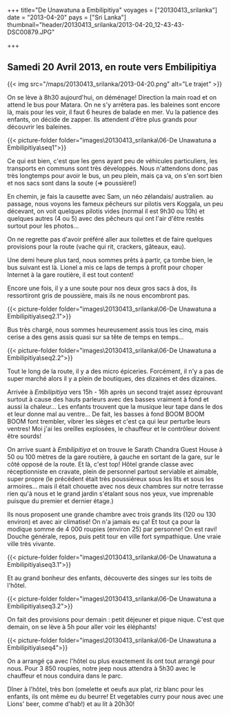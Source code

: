 +++
title="De Unawatuna a Embilipitiya"
voyages = ["20130413_srilanka"]
date = "2013-04-20"
pays = ["Sri Lanka"]
thumbnail="header/20130413_srilanka/2013-04-20_12-43-43-DSC00879.JPG"

+++



## Samedi 20 Avril 2013, en route vers Embilipitiya

{{< img src="/maps/20130413_srilanka/2013-04-20.png" alt="Le trajet" >}}


On se lève à 8h30 aujourd'hui, on déménage! Direction la main road et on attend le bus pour Matara. On ne s'y arrêtera pas. les baleines sont encore là, mais pour les voir, il faut 6 heures de balade en mer. Vu la patience des enfants, on décide de zapper. Ils attendent d'être plus grands pour découvrir les baleines. 


{{< picture-folder folder="images\20130413_srilanka\06-De Unawatuna a Embilipitiya\seq1">}}

Ce qui est bien, c'est que les gens ayant peu de véhicules particuliers, les transports en communs sont très développés. Nous n'attendons donc pas très longtemps pour avoir le bus, un peu plein, mais ça va, on s'en sort bien et nos sacs sont dans la soute (=> poussière!) 

En chemin, je fais la causette avec Sam, un néo zélandais/ australien. au passage, nous voyons les fameux pêcheurs sur pilotis vers Koggala, un peu décevant, on voit quelques pilotis vides (normal il est 9h30 ou 10h) et quelques autres (4 ou 5) avec des pêcheurs qui ont l'air d'être restés surtout pour les photos... 

On ne regrette pas d'avoir préféré aller aux toilettes et de faire quelques provisions pour la route (vache qui rit, crackers, gâteaux, eau). 

Une demi heure plus tard, nous sommes prêts à partir, ça tombe bien, le bus suivant est là. Lionel a mis ce laps de temps à profit pour choper Internet à la gare routière, il est tout content!

Encore une fois, il y a une soute pour nos deux gros sacs à dos, ils ressortiront gris de poussière, mais ils ne nous encombront pas. 


{{< picture-folder folder="images\20130413_srilanka\06-De Unawatuna a Embilipitiya\seq2.1">}}


Bus très chargé, nous sommes heureusement assis tous les cinq, mais cerise a des gens assis quasi sur sa tête de temps en temps...

{{< picture-folder folder="images\20130413_srilanka\06-De Unawatuna a Embilipitiya\seq2.2">}}


Tout le long de la route, il y a des micro épiceries. Forcément, il n'y a pas de super marché alors il y a plein de boutiques, des dizaines et des dizaines.



Arrivée à *Embilipitiya* vers 15h - 16h après un second trajet assez éprouvant surtout à cause des hauts parleurs avec des basses vraiment à fond et aussi la chaleur... Les enfants trouvent que la musique leur tape dans le dos et leur donne mal au ventre... De fait, les basses à fond BOOM BOOM BOOM font trembler, vibrer les sièges et c'est ça qui leur perturbe leurs ventres! Moi j'ai les oreilles explosées, le chauffeur et le contrôleur doivent être sourds!

On arrive suant à *Embilipitiya* et on trouve le Sarath Chandra Guest House à 50 ou 100 mètres de la gare routière, à gauche en sortant de la gare, sur le côté opposé de la route. Et là, c'est top! Hôtel grande classe avec réceptionniste en cravate, plein de personnel partout serviable et aimable, super propre (le précédent était très poussiéreux sous les lits et sous les armoires... mais il était chouette avec nos deux chambres sur notre terrasse rien qu'à nous et le grand jardin s'étalant sous nos yeux, vue imprenable puisque du premier et dernier étage.)

Ils nous proposent une grande chambre avec trois grands lits (120 ou 130 environ) et avec air climatisé! On n'a jamais eu ça! Et tout ça pour la modique somme de 4 000 roupies (environ 25) par personne! On est ravi!
Douche générale, repos, puis petit tour en ville fort sympathique. Une vraie ville très vivante. 

{{< picture-folder folder="images\20130413_srilanka\06-De Unawatuna a Embilipitiya\seq3.1">}}

Et au grand bonheur des enfants, découverte des singes sur les toits de l'hôtel.

{{< picture-folder folder="images\20130413_srilanka\06-De Unawatuna a Embilipitiya\seq3.2">}}

On fait des provisions pour demain : petit déjeuner et pique nique. C'est que demain, on se lève à 5h pour aller voir les éléphants!

{{< picture-folder folder="images\20130413_srilanka\06-De Unawatuna a Embilipitiya\seq4">}}


On a arrangé ça avec l'hôtel ou plus exactement ils ont tout arrangé pour nous. Pour 3 850 roupies, notre jeep nous attendra à 5h30 avec le chauffeur et nous conduira dans le parc.

Dîner à l'hôtel, très bon (omelette et oeufs aux plat, riz blanc pour les enfants, ils ont même eu du beurre! Et vegetables curry pour nous avec une Lions' beer, comme d'hab!) et au lit à 20h30!



